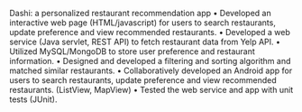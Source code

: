 Dashi: a personalized restaurant recommendation app
•	Developed an interactive web page (HTML/javascript) for users to search restaurants, update preference and view recommended restaurants.
•	Developed a web service (Java servlet, REST API) to fetch restaurant data from Yelp API.
•	Utilized MySQL/MongoDB to store user preference and restaurant information. 
•	Designed and developed a filtering and sorting algorithm and matched similar restaurants.
•	Collaboratively developed an Android app for users to search restaurants, update preference and view recommended restaurants. (ListView, MapView)
•	Tested the web service and app with unit tests (JUnit). 
